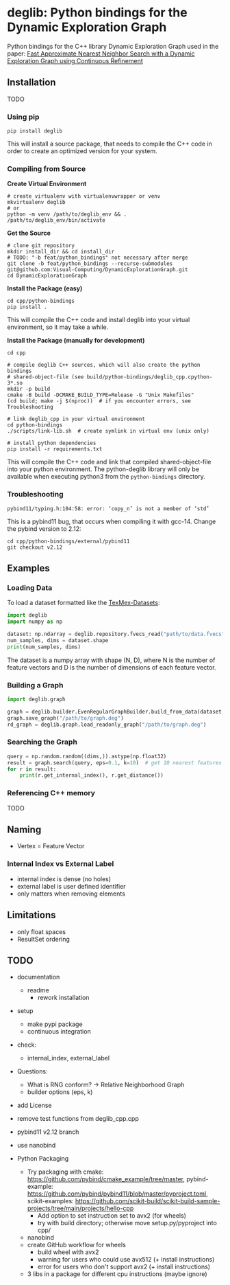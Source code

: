 # deglib: Python bindings for the Dynamic Exploration Graph

Python bindings for the C++ library Dynamic Exploration Graph used in the paper:
[Fast Approximate Nearest Neighbor Search with a Dynamic Exploration Graph using Continuous Refinement](https://arxiv.org/abs/2307.10479)

## Installation
TODO

### Using pip
```shell
pip install deglib
```
This will install a source package, that needs to compile the C++ code in order to create an optimized version for your system.

### Compiling from Source

**Create Virtual Environment**
```shell
# create virtualenv with virtualenvwrapper or venv
mkvirtualenv deglib
# or
python -m venv /path/to/deglib_env && . /path/to/deglib_env/bin/activate
```

**Get the Source**
```shell
# clone git repository
mkdir install_dir && cd install_dir
# TODO: "-b feat/python_bindings" not necessary after merge
git clone -b feat/python_bindings --recurse-submodules git@github.com:Visual-Computing/DynamicExplorationGraph.git
cd DynamicExplorationGraph
```

**Install the Package (easy)**
```shell
cd cpp/python-bindings
pip install .
```
This will compile the C++ code and install deglib into your virtual environment, so it may take a while.

**Install the Package (manually for development)**
```shell
cd cpp

# compile deglib C++ sources, which will also create the python bindings
# shared-object-file (see build/python-bindings/deglib_cpp.cpython-3*.so
mkdir -p build
cmake -B build -DCMAKE_BUILD_TYPE=Release -G "Unix Makefiles"
(cd build; make -j $(nproc))  # if you encounter errors, see Troubleshooting

# link deglib_cpp in your virtual environment
cd python-bindings
./scripts/link-lib.sh  # create symlink in virtual env (unix only)

# install python dependencies
pip install -r requirements.txt
```
This will compile the C++ code and link that compiled shared-object-file into your python environment.
The python-deglib library will only be available when executing python3 from the `python-bindings` directory.

### Troubleshooting

`pybind11/typing.h:104:58: error: ‘copy_n’ is not a member of ‘std’`

This is a pybind11 bug, that occurs when compiling it with gcc-14. Change the pybind version to 2.12:
```shell
cd cpp/python-bindings/external/pybind11
git checkout v2.12
```

## Examples
### Loading Data
To load a dataset formatted like the [TexMex-Datasets](http://corpus-texmex.irisa.fr/):
```python
import deglib
import numpy as np

dataset: np.ndarray = deglib.repository.fvecs_read("path/to/data.fvecs")
num_samples, dims = dataset.shape
print(num_samples, dims)
```
The dataset is a numpy array with shape (N, D), where N is the number of feature
vectors and D is the number of dimensions of each feature vector.

### Building a Graph

```python
import deglib.graph

graph = deglib.builder.EvenRegularGraphBuilder.build_from_data(dataset, edges_per_vertex=32)
graph.save_graph("/path/to/graph.deg")
rd_graph = deglib.graph.load_readonly_graph("/path/to/graph.deg")
```

### Searching the Graph
```python
query = np.random.random((dims,)).astype(np.float32)
result = graph.search(query, eps=0.1, k=10)  # get 10 nearest features to query
for r in result:
    print(r.get_internal_index(), r.get_distance())
```

### Referencing C++ memory
TODO

## Naming
- Vertex = Feature Vector

### Internal Index vs External Label
- internal index is dense (no holes)
- external label is user defined identifier
- only matters when removing elements

## Limitations
- only float spaces
- ResultSet ordering

## TODO
- documentation
  - readme
    - rework installation
- setup
  - make pypi package
  - continuous integration
- check:
  - internal_index, external_label
- Questions:
  - What is RNG conform? -> Relative Neighborhood Graph
  - builder options (eps, k)
- add License
- remove test functions from deglib_cpp.cpp
- pybind11 v2.12 branch
- use nanobind

- Python Packaging
  - Try packaging with cmake: https://github.com/pybind/cmake_example/tree/master, pybind-example: https://github.com/pybind/pybind11/blob/master/pyproject.toml, scikit-examples: https://github.com/scikit-build/scikit-build-sample-projects/tree/main/projects/hello-cpp
    - Add option to set instruction set to avx2 (for wheels)
    - try with build directory; otherwise move setup.py/pyproject into cpp/
  - nanobind
  - create GitHub workflow for wheels
    - build wheel with avx2
    - warning for users who could use avx512 (+ install instructions)
    - error for users who don't support avx2 (+ install instructions)
  - 3 libs in a package for different cpu instructions (maybe ignore)